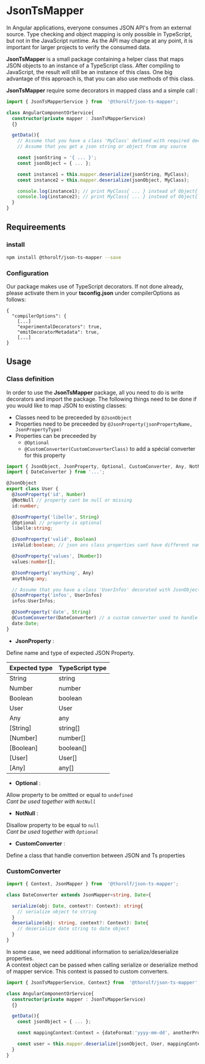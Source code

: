 # JsonTsMapper

In Angular applications, everyone consumes JSON API's from an external source. Type checking and object mapping is only possible in TypeScript, but not in the JavaScript runtime. As the API may change at any point, it is important for larger projects to verify the consumed data.

__JsonTsMapper__ is a small package containing a helper class that maps JSON objects to an instance of a TypeScript class. After compiling to JavaScript, the result will still be an instance of this class. One big advantage of this approach is, that you can also use methods of this class.

__JsonTsMapper__ require some decorators in mapped class and a simple call :
```ts
import { JsonTsMapperService } from  '@thorolf/json-ts-mapper';

class AngularComponentOrService{
  constructor(private mapper : JsonTsMapperService)
  {}

  getData(){
    // Assume that you have a class 'MyClass' defined with required decorators
    // Assume that you get a json string or object from any source

    const jsonString = '{ ... }';
    const jsonObject = { ... };

    const instance1 = this.mapper.deserialize(jsonString, MyClass);
    const instance2 = this.mapper.deserialize(jsonObject, MyClass);

    console.log(instance1); // print MyClass{ ... } instead of Object{ ... }
    console.log(instance2); // print MyClass{ ... } instead of Object{ ... }
  }
}
```

## Requireements

### install

```sh
npm install @thorolf/json-ts-mapper --save
```

### Configuration

Our package makes use of TypeScript decorators. If not done already, please activate them in your __tsconfig.json__ under compilerOptions as follows:
```
{
  "compilerOptions": {
    [...]
    "experimentalDecorators": true,
    "emitDecoratorMetadata": true,
    [...]
}
```

## Usage

### Class definition

In order to use the __JsonTsMapper__ package, all you need to do is write decorators and import the package. The following things need to be done if you would like to map JSON to existing classes:

* Classes need to be preceeded by `@JsonObject`
* Properties need to be preceeded by `@JsonProperty(jsonPropertyName, JsonPropertyType)`
* Properties can be preceeded by
  * `@Optional`
  * `@CustomConverter(CustomConverterClass)` to add a spécial converter for this property

```ts
import { JsonObject, JsonProperty, Optional, CustomConverter, Any, NotNull} from '@thorolf/json-ts-mapper';
import { DateConverter } from '...';

@JsonObject
export class User {
  @JsonProperty('id', Number)
  @NotNull // property cant be null or missing
  id:number;

  @JsonProperty('libelle', String)
  @Optional // property is optional
  libelle:string;

  @JsonProperty('valid', Boolean)
  isValid:boolean; // json ans class properties cant have different names

  @JsonProperty('values', [Number])
  values:number[];

  @JsonProperty('anything', Any)
  anything:any;  

  // Assume that you have a class 'UserInfos' decorated with JsonObject
  @JsonProperty('infos', UserInfos)
  infos:UserInfos;

  @JsonProperty('date', String)
  @CustomConverter(DateConverter) // a custom converter used to handle special mapping
  date:Date;
}
```

* __JsonProperty__ :

Define name and type of expected JSON Property.

|Expected type|TypeScript type|
|-|-|
|String|string|
|Number|number|
|Boolean|boolean|
|User|User|
|Any|any|
|[String]|string[]|
|[Number]|number[]|
|[Boolean]|boolean[]|
|[User]|User[]|
|[Any]|any[]|

* __Optional__ :

Allow property to be omitted or equal to `undefined`  
_Cant be used together with `NotNull`_

* __NotNull__ :

Disallow property to be equal to `null`  
_Cant be used together with `Optional`_

* __CustomConverter__ :

Define a class that handle convertion between JSON and Ts properties

### CustomConverter

```ts
import { Context, JsonMapper } from  '@thorolf/json-ts-mapper';

class DateConverter extends JsonMapper<string, Date>{

  serialize(obj: Date, context?: Context): string{
    // serialize object to string
  }
  deserialize(obj: string, context?: Context): Date{
    // deserialize date string to date object
  }
}
```

In some case, we need additional information to serialize/deserialize properties.  
A context object can be passed when calling serialize or deserialize method of mapper service. This context is passed to custom converters.


```ts
import { JsonTsMapperService, Context} from  '@thorolf/json-ts-mapper';

class AngularComponentOrService{
  constructor(private mapper : JsonTsMapperService)
  {}

  getData(){
    const jsonObject = { ... };

    const mappingContext:Context = {dateFormat:'yyyy-mm-dd', anotherProperty:['some','values']};

    const user = this.mapper.deserialize(jsonObject, User, mappingContext);
  }
}
```

